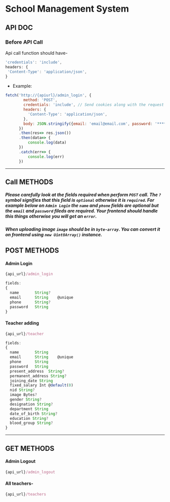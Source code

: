 # School Management System

## API DOC
### Before API Call
Api call function should have-
```javascript
'credentials': 'include',
headers: {
 'Content-Type': 'application/json',
}
```
- Example:
```javascript
fetch('http://{apiurl}/admin_login', { 
        method: 'POST',
        credentials: 'include', // Send cookies along with the request
        headers: {
          'Content-Type': 'application/json',
        },
        body: JSON.stringify({email: 'email@email.com', password: '******'})
      })
      .then(res=> res.json())
      .then(data=> {
          console.log(data)
      })
      .catch(err=> {
          console.log(err)
      })
 ```
 
 ---
 ## Call METHODS
 ##### Please carefully look at the fields required when perform ```POST``` call. The ```?``` symbol signifies that this field is ```optional``` otherwise it is ```required```. For example below on ```Admin Login``` the ```name``` and ```phone``` fields are optional but the ```email``` and ```password``` fileds are required. Your frontend should handle this things otherwise you will get an ```error```.
 
 ##### When uploading image ```image``` should be in ```byte-array```. You can convert it on frontend using ```new Uint8Array()``` instance.
## POST METHODS
#### Admin Login
```javascript
{api_url}/admin_login
```

```javascript
fields: 
{  
  name       String?
  email      String    @unique
  phone      String?
  password   String
}
```

#### Teacher adding
```javascript
{api_url}/teacher
```
```javascript
fields: 
{ 
  name       String
  email      String    @unique
  phone      String
  password   String
  present_address  String?
  permanent_address String?
  joining_date String
  fixed_salary Int @default(0)
  nid String? 
  image Bytes?
  gender String?
  designation String?
  department String
  date_of_birth String?
  education String?
  blood_group String?
}
```
----

## GET METHODS
#### Admin Logout
```javascript
{api_url}/admin_logout
```

#### All teachers-
```javascript
{api_url}/teachers
```




